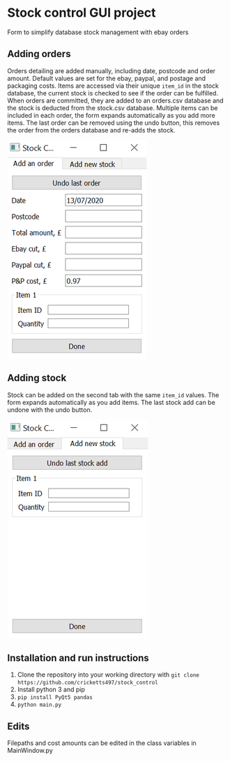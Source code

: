 # Stock control GUI project
Form to simplify database stock management with ebay orders

## Adding orders
Orders detailing are added manually, including date, postcode and order amount. Default values are set for the ebay, paypal, and postage and packaging costs.
Items are accessed via their unique `item_id` in the stock database, the current stock is checked to see if the order can be fulfilled.
When orders are committed, they are added to an orders.csv database and the stock is deducted from the stock.csv database. Multiple items can be included in each order, the form expands automatically as you add more items.
The last order can be removed using the undo button, this removes the order from the orders database and re-adds the stock.

![Order adding form](/images/order_form.png)

## Adding stock
Stock can be added on the second tab with the same `item_id` values. The form expands automatically as you add items. The last stock add can be undone with the undo button.

![Stock adding form](/images/stock_form.png)

## Installation and run instructions
1. Clone the repository into your working directory with `git clone https://github.com/cricketts497/stock_control`
2. Install python 3 and pip
3. `pip install PyQt5 pandas`
4. `python main.py`

## Edits
Filepaths and cost amounts can be edited in the class variables in MainWindow.py
